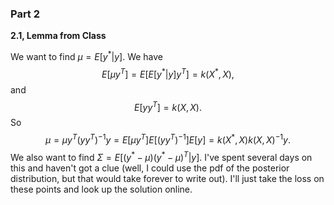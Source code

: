 
### Part 2
**2.1, Lemma from Class**

We want to find $\mu = E[y^*|y].$ We have $$E[\mu y^T]=E[E[y^*|y]y^T] = k(X^*,X),$$and $$E[yy^T]=k(X, X).$$So $$\mu = \mu y^T(yy^T)^{-1}y = E[\mu y^T]E[(yy^T)^{-1}]E[y] = k(X^*,X)k(X,X)^{-1}y.$$ We also want to find $\Sigma = E[(y^*-\mu)(y^*-\mu)^T|y].$ I've spent several days on this and haven't got a clue (well, I could use the pdf of the posterior distribution, but that would take forever to write out). I'll just take the loss on these points and look up the solution online.